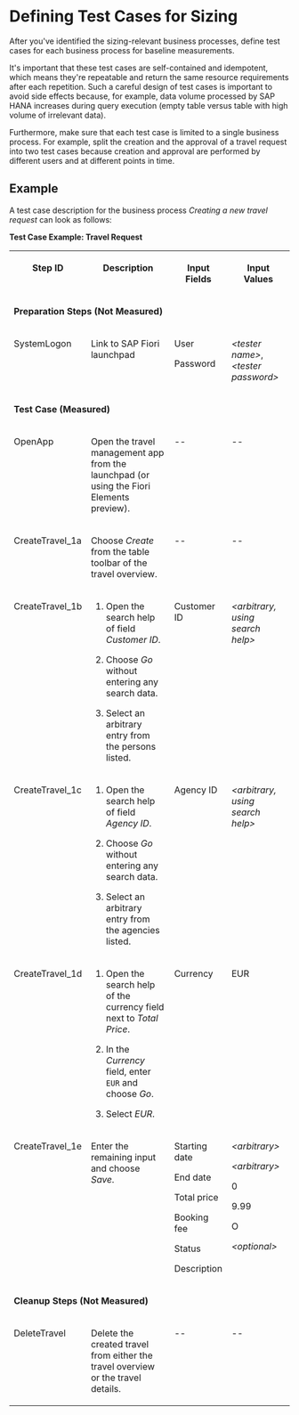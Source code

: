 <!-- loio0e95d189e6454141bc184d03674e752e -->

# Defining Test Cases for Sizing

After you've identified the sizing-relevant business processes, define test cases for each business process for baseline measurements.

It's important that these test cases are self-contained and idempotent, which means they're repeatable and return the same resource requirements after each repetition. Such a careful design of test cases is important to avoid side effects because, for example, data volume processed by SAP HANA increases during query execution \(empty table versus table with high volume of irrelevant data\).

Furthermore, make sure that each test case is limited to a single business process. For example, split the creation and the approval of a travel request into two test cases because creation and approval are performed by different users and at different points in time.



<a name="loio0e95d189e6454141bc184d03674e752e__section_typ_ztt_tqb"/>

## Example

A test case description for the business process *Creating a new travel request* can look as follows:

**Test Case Example: Travel Request**


<table>
<tr>
<th valign="top">

Step ID



</th>
<th valign="top">

Description



</th>
<th valign="top">

Input Fields



</th>
<th valign="top">

Input Values



</th>
</tr>
<tr>
<td valign="top" colspan="4">

**Preparation Steps \(Not Measured\)**



</td>
</tr>
<tr>
<td valign="top">

SystemLogon



</td>
<td valign="top">

Link to SAP Fiori launchpad



</td>
<td valign="top">

User

Password



</td>
<td valign="top">

*<tester name\>*, *<tester password\>*



</td>
</tr>
<tr>
<td valign="top" colspan="4">

**Test Case \(Measured\)**



</td>
</tr>
<tr>
<td valign="top">

OpenApp



</td>
<td valign="top">

Open the travel management app from the launchpad \(or using the Fiori Elements preview\).



</td>
<td valign="top">

\--



</td>
<td valign="top">

\--



</td>
</tr>
<tr>
<td valign="top">

CreateTravel\_1a



</td>
<td valign="top">

Choose *Create* from the table toolbar of the travel overview.



</td>
<td valign="top">

\--



</td>
<td valign="top">

\--



</td>
</tr>
<tr>
<td valign="top">

CreateTravel\_1b



</td>
<td valign="top">

1.  Open the search help of field *Customer ID*.

2.  Choose *Go* without entering any search data.

3.  Select an arbitrary entry from the persons listed.




</td>
<td valign="top">

Customer ID



</td>
<td valign="top">

*<arbitrary, using search help\>*



</td>
</tr>
<tr>
<td valign="top">

CreateTravel\_1c



</td>
<td valign="top">

1.  Open the search help of field *Agency ID*.

2.  Choose *Go* without entering any search data.

3.  Select an arbitrary entry from the agencies listed.




</td>
<td valign="top">

Agency ID



</td>
<td valign="top">

*<arbitrary, using search help\>*



</td>
</tr>
<tr>
<td valign="top">

CreateTravel\_1d



</td>
<td valign="top">

1.  Open the search help of the currency field next to *Total Price*.

2.  In the *Currency* field, enter `EUR` and choose *Go*.

3.  Select *EUR*.




</td>
<td valign="top">

Currency



</td>
<td valign="top">

EUR



</td>
</tr>
<tr>
<td valign="top">

CreateTravel\_1e



</td>
<td valign="top">

Enter the remaining input and choose *Save*.



</td>
<td valign="top">

Starting date

End date

Total price

Booking fee

Status

Description



</td>
<td valign="top">

*<arbitrary\>*

*<arbitrary\>*

0

9.99

O

*<optional\>*



</td>
</tr>
<tr>
<td valign="top" colspan="4">

**Cleanup Steps \(Not Measured\)**



</td>
</tr>
<tr>
<td valign="top">

DeleteTravel



</td>
<td valign="top">

Delete the created travel from either the travel overview or the travel details.



</td>
<td valign="top">

\--



</td>
<td valign="top">

\--



</td>
</tr>
</table>


